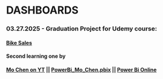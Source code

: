 
# DASHBOARDS
### 03.27.2025 - Graduation Project for Udemy course:
#### [Bike Sales](https://app.powerbi.com/groups/me/reports/c0804f6e-6b7a-441a-87d2-8436da5349fa/b65310efc02d130d7a79?experience=power-bi)



#### Second learning one by 
#### [Mo Chen on YT](https://www.youtube.com/watch?v=BLxW9ZSuuVI) || [PowerBi_Mo_Chen.pbix](https://github.com/kinsin5/Learnin_Dashboards/blob/main/PowerBi_Mo_Chen.pbix) || [Power Bi Online](https://app.powerbi.com/groups/me/reports/a117a6e4-9c51-4341-bf99-ee7bb5ca1f58/a4f274f090a2994019ed?experience=power-bi)

